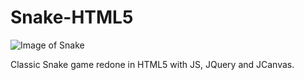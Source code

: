 # Snake-HTML5
![Image of Snake](http://i.imgur.com/ReC5yYH.png?1)

Classic Snake game redone in HTML5 with JS, JQuery and JCanvas.
